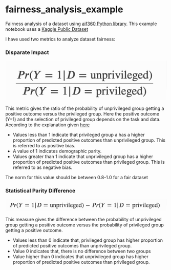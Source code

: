 # fairness_analysis_example
Fairness analysis of a dataset using [aif360 Python library](https://pypi.org/project/aif360/).
This example notebook uses a [Kaggle Public Dataset](https://www.kaggle.com/balavashan/students-performance-dataset)

I have used two metrics to analyze dataset fairness:

### Disparate Impact

![Disparate Impact](docs/disparate_impact.png)

This metric gives the ratio of the probability of unprivileged group getting a positive outcome versus the privileged group. Here the positive outcome (Y=1) and the selection of privileged group depends on the task and data. According to the explanation given [here](https://docs.aws.amazon.com/sagemaker/latest/dg/clarify-post-training-bias-metric-di.html)

* Values less than 1 indicate that privileged group a has a higher proportion of predicted positive outcomes than unprivileged group. This is referred to as positive bias.
* A value of 1 indicates demographic parity.
* Values greater than 1 indicate that unprivileged group has a higher proportion of predicted positive outcomes than privileged group. This is referred to as negative bias.

The norm for this value should be between 0.8-1.0 for a fair dataset

### Statistical Parity Difference

![Statistical Parity Difference](docs/spd.png)

This measure gives the difference between the probability of unprivileged group getting a positive outcome versus the probability of privileged group getting a positive outcome.

* Values less than 0 indicate that, privileged group has higher proportion of predicted positive outcomes than unprivileged group.
* Value 0 indicates that, there is no difference between two groups
* Value higher than 0 indicates that unprivileged group has higher proportion of predicted positive outcomes than privileged group.
